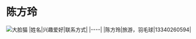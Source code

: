 ﻿# 陈方玲

![大脸猫][1]
|姓名|兴趣爱好|联系方式|
|----|
|陈方玲|旅游，羽毛球|13340260594|

  [1]: http://b373.photo.store.qq.com/psb?/V148FvqZ2E6PlR/QjnMqGCTrV31cXzMM89O5jVVH8aeJSQCk23vBy9KVdo!/b/dHUBAAAAAAAA&bo=twGLAQAAAAAFBxg!&rf=viewer_4